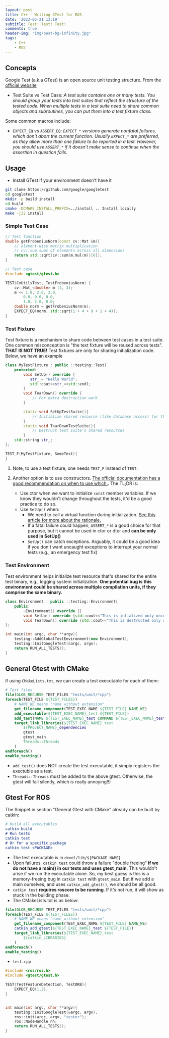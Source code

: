 ```yaml
---
layout: post
title: C++ - Writing GTest for ROS
date: '2023-05-21 13:19'
subtitle: Test! Test! Test!
comments: true
header-img: "img/post-bg-infinity.jpg"
tags:
    - C++
    - ROS
---
```


## Concepts

Google Test (a.k.a GTest) is an open source unit testing structure. From the [official website](http://google.github.io/googletest/primer.html)

- Test Suite vs Test Case: *A test suite contains one or many tests. You should group your tests into test suites that reflect the structure of the tested code. When multiple tests in a test suite need to share common objects and subroutines, you can put them into a test fixture class.*

Some common macros include:

- `EXPECT_EQ` vs `ASSERT_EQ`: *`EXPECT_*` versions generate nonfatal failures, which don’t abort the current function. Usually `EXPECT_*` are preferred, as they allow more than one failure to be reported in a test. However, you should use  `ASSERT_*` if it doesn’t make sense to continue when the assertion in question fails.*

## Usage

- Install GTest if your environment doesn't have it

```bash
git clone https://github.com/google/googletest
cd googletest
mkdir -p build install
cd build
cmake -DCMAKE_INSTALL_PREFIX=../install .. Install locally
make -j32 install
```

### Simple Test Case

```cpp
// Test function
double getFrobeniusNorm(const cv::Mat &m){
    // element-wise matrix multiplication 
    // cv::sum sums of elements across all dimensions
    return std::sqrt(cv::sum(m.mul(m))[0]);
}

// Test case
#include <gtest/gtest.h>

TEST(CvUtilsTest, TestFrobeniusNorm) {
    cv::Mat_<double> m (3, 3);
    m << 1.0, 2.0, 3.0,
        0.0, 0.0, 0.0,
        1.0, 2.0, 0.0;
    double norm = getFrobeniusNorm(m);
    EXPECT_EQ(norm, std::sqrt(1 + 4 + 9 + 1 + 4));
}
```

### Test Fixture

Test fixture is a mechanism to share code between test cases in a test suite. One common misconception is "the text fixture will be reused across tests". **THAT IS NOT TRUE!** Test fixtures are only for sharing initialization code. Below, we have an example

```cpp
class MyTestFixture : public ::testing::Test{
    protected:
        void SetUp() override {
           str_ = "Hello World";
           std::cout<<str_<<std::endl;
        }
        void TearDown() override {
            // For extra destruction work
        }

        static void SetUpTestSuite(){
            // Initialize shared resource (like database access) for the entire test suite
        }
        static void TearDownTestSuite(){
            // Destruct test suite's shared resources
        }
    std::string str_;
};

TEST_F(MyTestFixture, SomeTest){
}
```

1. Note, to use a test fixture, one needs `TEST_F` instead of `TEST`.
2. Another option is to use constructors. [The official documentation has a good recommendation on when to use which.](https://google.github.io/googletest/faq.html#CtorVsSetUp). The TL;DR is:

    - Use ctor when we want to initialize `const` member variables. If we know they wouldn't change throughout the tests, it'd be a good practice to do so.
    - Use `SetUp()` when:
        - We need to call a virtual function during initialization. [See this article for more about the rationale.](./2024-01-05-cpp-virtual.markdown)
        - If a fatal failure could happen, `ASSERT_*` is a good choice for that purpose, but it cannot be used in ctor or dtor and **can be only used in SetUp()**
        - `SetUp()` can catch exceptions. Arguably, it could be a good idea if you don't want uncaught exceptions to interrupt your normal tests (e.g., an emergency test fix)

### Test Environment

Test environment helps initialize test resource that's shared for the entire test binary, e.g., logging system initialization. **One potential bug is this environment could be shared across multiple compilation units, if they comprise the same binary.**

```cpp
class Environment : public ::testing::Environment{
    public:
        ~Environment() override {}
        void SetUp() override {std::cout<<"This is intialized only once globally"<<std::endl;}
        void TearDown() override {std::cout<<"This is destructed only once globally"<<std::endl;}
};

int main(int argc, char **argv){
    testing::AddGlobalTestEnvironment(new Environment);
    testing::InitGoogleTest(&argc, argv);
    return RUN_ALL_TESTS();
}
```

## General Gtest with CMake

If using `CMakeLists.txt`, we can create a test executable for each of them:

```cmake
# Test files
file(GLOB_RECURSE TEST_FILES "tests/unit/*cpp")
foreach(TEST_FILE ${TEST_FILES})
    # NAME_WE means "name without extension"
    get_filename_component(TEST_EXEC_NAME ${TEST_FILE} NAME_WE)
    add_executable(${TEST_EXEC_NAME}_test ${TEST_FILE})
    add_test(NAME ${TEST_EXEC_NAME}_test COMMAND ${TEST_EXEC_NAME}_test)
    target_link_libraries(${TEST_EXEC_NAME}_test
        ${PROJECT_NAME}_dependencies
        gtest
        gtest_main
        Threads::Threads
    )
endforeach()
enable_testing()
```

- `add_test()` does NOT create the test executable, it simply registers the exectuble as a test.
- `Threads::Threads` must be added to the above gtest. Otherwise, the gtest will fail silently, which is really annoying!!)

## Gtest For ROS

The Snippet in section "General Gtest with CMake"  already can be built by catkin:

```cmake
# build all executables
catkin build
# Run tests
catkin test
# Or for a specific package
catkin test <PACKAGE>
```

- The test executable is in `devel/lib/${PACKAGE_NAME}`
- Upon failures, `catkin test` could throw a failure "double freeing"  **if we do not have a main() in our tests and uses gtest_main**. This wouldn't arise if we run the executable alone.
So, my best guess is this is a memory-freeing bug in `catkin test` with `gtest_main`. But if we add a main ourselves, and uses `catkin_add_gtest()`, we should be all good.
- `catkin test` **requires roscore to be running**. If it's not run, it will show as stuck in the building phase.
- The CMakeLists.txt is as below:

```cmake
file(GLOB_RECURSE TEST_FILES "tests/unit/*cpp")
foreach(TEST_FILE ${TEST_FILES})
    # NAME_WE means "name without extension"
    get_filename_component(TEST_EXEC_NAME ${TEST_FILE} NAME_WE)
    catkin_add_gtest(${TEST_EXEC_NAME}_test ${TEST_FILE})
    target_link_libraries(${TEST_EXEC_NAME}_test
        ${catkin_LIBRARIES}
    )
endforeach()
enable_testing()
```

- `test.cpp`

```cpp
#include <ros/ros.h>
#include <gtest/gtest.h>

TEST(TestFeatureDetection, TestORB){
    EXPECT_EQ(1,2);
}


int main(int argc, char **argv){
    testing::InitGoogleTest(&argc, argv);
    ros::init(argc, argv, "tester");
    ros::NodeHandle nh;
    return RUN_ALL_TESTS();
}
```
